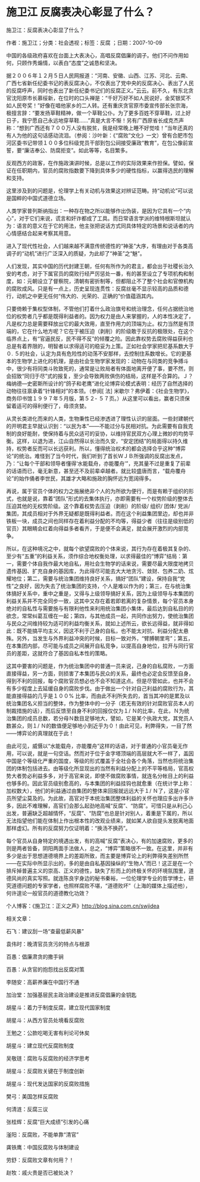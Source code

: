 # 施卫江  反腐表决心彰显了什么？

施卫江：反腐表决心彰显了什么？

作者：施卫江；分类：社会透视；标签：反腐 ；日期：2007-10-09

中国的各级政府喜欢在台面上大表决心，高唱反腐倡廉的调子。他们不问作用如何，只顾作秀煽情，以表白“态度”之诚恳和坚决。

据２００６年１２月５日人民网报道：“河南、安徽、山西、江苏、河北、云南、广西七省新任纪委书记的表反腐决心，不仅表出了党中央的反腐决心、表出了人民的反腐呼声，同时也表出了新任纪委书记们的反腐正义。”云云。前不久，有东北贪官沈阳原市长慕绥新，在位时的口头禅是：“千好万好不如人民说好，金奖银奖不如人民夸奖！”好像在唱他家乡的二人转。还有重庆贪官原市委宣传部长张宗海，极擅言辞：“要发扬草鞋精神，做一个草鞋公仆。为了更多百姓不穿草鞋，过上好日子，我宁愿自己永远地穿草鞋……”真是大言不惭！另有广西原省长成克杰声称：“想到广西还有７００万人没有脱贫，我是经常晚上睡不好觉哇！”当年还真的有人为他的这句话感动流泪。（参阅：沙叶新：《“腐败”文化》一文）曾有合肥市包河区委书记带领１００多位科级党员干部到包公祠接受廉政“教育”，在包公像前宣誓，要“廉洁奉公、防腐拒变”。如此等等，名目繁多。

反观西方的政客，在作施政演讲时候，总是以工作的实际效果来作担保。譬如，保证在任职期内，官员的腐败指数要下降到具体多少的硬性指标，以赢得选民的理解和支持。

这里涉及到的问题是，伦理学上有关动机与效果这对辨证范畴。持“动机论”可以说是国粹的中国式道德立场。

人类学家普列斯纳指出：一种存在物之所以能够作出伪装，是因为它具有一个“内心”，对于它们来说，谎言和奸诈都成了工具。而日常语言学派的维特根斯坦就认为：语言的意义在于它的用法，他主张把说话方式同具体特定的场景和说话者的内心情感结合起来考察其用意。

进入了现代性社会，人们越来越不满意传统德性的“神圣”大序，有理由对于各类高调子的“动机”进行广泛深入的质疑，为此却了“神圣”之“魅”。

人们发现，其实中国的历代封建王朝，任何有所作为的君主，都会出于社稷长治久安的考虑，对于下属官员的腐败行经严厉惩处一番，有的甚至设立了专项机构和制度，如：元朝设立了督察院，清朝有密折制等，但都阻止不了整个社会和官僚机构的腐败成风。只是有一点上，历史呈现连贯性：反腐丝毫不显示较高的品质和德行，动机之中更无任何“伟大的、光荣的、正确的”价值蕴涵其内。

只要倚赖于集权型体制，不管他们打着什么政治旗号和统治理念，任何占据统治地位的权势者几乎都是既得利益者的。因为权力是由人来掌握的，人的本性决定了，凡是权力总是需要释放出它的最大效用，直至作用力的顶端为止。权力当然是有顶端的，它在什么地方呢？它在于被压迫（剥削）的阶级敢于反抗的极限处，在这个临界点上，有“官逼民反，民不得不反”的倾覆之险。因此靠权势去腐败得益获利也总是有着界限的，明智者以求得适可的稳妥为上策。正如社会学家把尼基系数大于０. ５的社会，认定为具有危险性的动荡不安那样，去控制住系数增长。它的更基本的生物学上进化的机理，是由社会生物学家发现的：动物在与同类的竞争搏斗中，很少有将同类斗败致死的，通常是让败局者有体面地离开便了事，要不然，则会招致“同归于尽”式的报复，至少会导致两败俱伤的结局，这样是不合算的。Ｊ？梅纳德—史密斯所设计的“鸽子和老鹰”进化论博弈论模式表明：经历了自然选择的动物往往禀承着“针锋相对”的本领。（参阅[ 法] 米歇尔？弗伊着：《社会生物学》，商务印书馆１９９７年５月版，第５２- ５７页。）从这里可以看出，赢者只须保留着适可的得利便行了，毋须贪婪。

从灵长类进化而来的人类，生物秉性已经渗透进了理性认识的层面。一些封建朝代的开明君主早就认识到：“以民为本”——不能过分与民相对抗。为此需要有自我克制的良好能耐，使保持着与民众适可的妥协，以维持官民双方心理上微妙的均势平衡。这样，以退为进，江山自然得以长治而久安，“安定团结”的局面得以持久维持，权势者反而可以长远获利。所以，懂得统治权术的都会选择合乎这种“博弈论”的统治。难怪到了当今时代，我们听到了首长ＷＪＢ所强调的反腐出发点，乃：“让每个干部和领导者懂得‘水能载舟，亦能覆舟’”，充其量不过是重复了前辈的话语而已，毫无新意，甚至还不及前辈卓越者。就比较盛唐而言，“载舟覆舟论”的始作俑者李世民，其雄才大略和施政的胸怀远为宽阔得多。

再说，属于官员个体的权力之施展绝非个人的为所欲为便行，而是有赖于组织的形式，也就是说，靠着“团队”形式的去集体执行，亦即需要有一个权势阶级的整体去压迫其他的无权势阶级。这个靠着权势去压迫（剥削）的阶级/ 组织/ 团体/ 党派/ 集团，其成员相对于外界无疑都是既得利益者。而在这个利益集团里边，却也并非铁板一块，成员之间也同样存在着利益分配的不均等，得益少者（往往是级别低的官员）其眼睛会红着向得益多者看齐，于是便不会满足，就会展开激烈的内部竞争。

所以，在这种境况之中，就每个欲望腐败的个体来说，其行为存在着极其复杂的、至少有“五重”的利益关系，须作综合地权衡处理，以求得最佳的“博弈”结局：第一，需要个体自我作最大地自私，用社会生物学的话来说，需要尽最大限度地拷贝遗传基因、扩充自身的基因库，为此得尽可能去大大地贪污、敛财、包养二奶、炫耀地位；第二，需要与统治集团维持良好关系，搞好“团队”建设，保持自我“党性”之良好，因为失去了统治集团的支持，个人是难以作为的；第三，在与统治集体搞好关系中，重中之重是，又得与上级领导搞好关系，因为上级领导与本集团的利益关系并不完全同步一致，这其中又存在着若即若离的复杂情景，每个官员本身绝对的自私性与需要施与有限利他性来利用统治集团小集体，最后达到自私目的的欲念，常常纠葛互缠在一起；第四，与其他成员一起，共同作出努力，使统治集团与民众之间维持较为适可的利益均衡关系，就如上述所云，欲长远得益，就非得如此：既不能搞平均主义，因这不利于己身的自私，也不能太对抗、利益分配太悬殊。另外，当发生与外界利益冲突的时候，目标一致对外，“臂膊朝里弯”；第五，在本集团内部，尽可能与成员之间展开自私竞争，以提高自身地位，拉开与同行官员的差距，这就符合了基因自私本性的策略。

这其中要害的问题是，作为统治集团中的普通一员来说，己身的自私腐败，一方面直接得益，另一方面，则损害了本集团与民众的关系，最终也必定会反馈至自身，得到不利的回报，每个腐败官员想必也不会不知道这点。但是尽管如此，也并不会有多少程度上去延缓自身的腐败步伐。由于做出一个针对自己利益的腐败行为，其能直接得益的几乎是１００% 比率，而由此不利所失去的，首当其冲的是累及以统治集团名义担当的整体，作为整体中的一分子（若无有效的针对腐败官员本人的制裁措施的话），而后反馈至自身不利的回报仅仅为１/ Ｎ的比率，在此，Ｎ为统治集团的成员总数，若分母Ｎ数目足够地大，譬如，它是某个执政大党，其党员人数甚众，则１/ Ｎ的数值便足够地小到近乎为０！由此可见，利弊得失，一目了然——博弈论的真理就在于此！

由此可见，威慑以“水能载舟，亦能覆舟”这样的话语，对于普通的小官员毫无作用，可以说，就是一句空话。然而对于位于金字塔顶端的高层就大不一样了，盖因中国是个等级化严重的国度，等级的形式覆盖于全社会各个角落，当然也将统治集团的体制包括进去。由等级化所显现出的当然有利益分配上的不平等格局，官高权势大者势必利益多多，对于高官来说，即使不做腐败事情，就连名分帐目上的利益也够多的。因此官员级别愈高的，与本集团的利益挂钩也就愈重（在统计学上称：加权数大），他们的利益通过由集团的整体来回报就远远大于１/ Ｎ了，这是小官员所望尘莫及的。为此故，高官对于本统治集团整体利益的关怀也理应多出许多许多，因此不难理解，高官们会那么起劲地高喊“反腐”、“防腐”。可惜只是从利己心出发，普遍缺乏超越情怀，“反腐”、“防腐”也总是针对别人，着重是下属的，所以无法指望他们能在体制上作出根本性的改观业绩来，就如某人欲自提头发脱离地面那样虚幻。所有的反腐努力仅证明着：“换汤不换药”。

每个官员从自身特定的境遇出发，有的高喊“反腐”表决心，有的加速腐败，更多的则是两者皆备，阴阳两面手法做人，总之，“博弈”策略很不一致。在这里，并非有多少是出于思想道德境界上的差距所致，而主要是博弈论上的利弊得失差别所然——在实际中所显示出的，多的是由自私基因操纵的“生物人”而已！这正是在一个排斥掉普遍主义的崇高、正义的德性，缺失了形而上的终极关怀的环境氛围里，道德风尚的真实写照。就连陈良宇身边的秘书秦裕，一位伦理学专业的哲学博士，研究道德问题的专家学者，也照样腐败不堪，“道德败坏”（上海的媒体上描述他），何许遑论一般官员的道德教化功效？

个人博客：《施卫江：正义之声》http://blog.sina.com.cn/swjidea



相关文章：

石飞：建议刮一场“查最低薪风暴”

袁伟时：晚清官员贪污的特点与根源

百愚：倡廉肃贪的撒手锏

百愚：从贪官的抱怨找出反腐对策

李随安：高薪养廉在中国行不通

加治堂：加强基层民主政治建设是推进反腐倡廉的金钥匙

胡星斗：着力于制度反腐，建立现代国家制度

胡星斗：从西方官员处境看反腐败

王勉之：公款吃喝无害有利论可休矣

胡星斗：建立现代反腐败制度

吴敬琏：腐败与反腐败的经济学思考

胡星斗：反腐败关键在于制度创新

胡星斗：现代发达国家的反腐败措施

樊弓：美国怎样反腐败

何清涟：反腐三议

张桂辉：反腐“巨大成绩”引发的心痛

滏阳：反腐败，不能单靠“清官”

龚铁鹰：中国反腐败与体制建设

劳舒：反腐败文章有何用？！

赵牧：戚火贵是否已被处决？